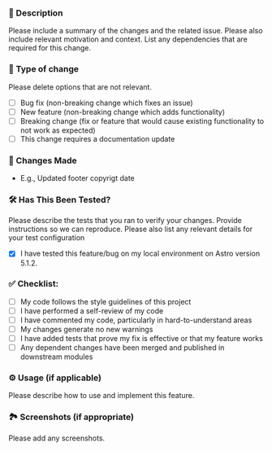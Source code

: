 ### 📄 Description

Please include a summary of the changes and the related issue. Please also include relevant motivation and context. List any dependencies that are required for this change.

### 👾 Type of change

Please delete options that are not relevant.

- [ ] Bug fix (non-breaking change which fixes an issue)
- [ ] New feature (non-breaking change which adds functionality)
- [ ] Breaking change (fix or feature that would cause existing functionality to not work as expected)
- [ ] This change requires a documentation update

### 💅 Changes Made
- E.g., Updated footer copyrigt date

### 🛠️ Has This Been Tested?

Please describe the tests that you ran to verify your changes. Provide instructions so we can reproduce. Please also list any relevant details for your test configuration

- [x] I have tested this feature/bug on my local environment on Astro version 5.1.2.


### ✅ Checklist:

- [ ] My code follows the style guidelines of this project
- [ ] I have performed a self-review of my code
- [ ] I have commented my code, particularly in hard-to-understand areas
- [ ] My changes generate no new warnings
- [ ] I have added tests that prove my fix is effective or that my feature works
- [ ] Any dependent changes have been merged and published in downstream modules

### ⚙️ Usage (if applicable)
Please describe how to use and implement this feature.

### 🏞️ Screenshots (if appropriate)
Please add any screenshots.
